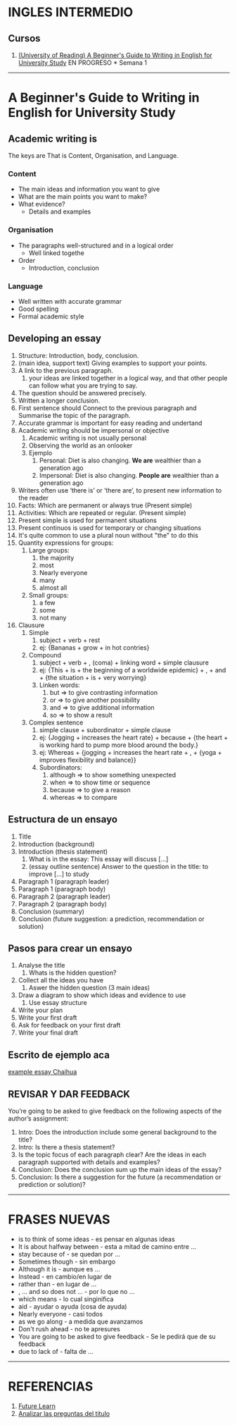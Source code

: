 # INGLES INTERMEDIO

## Cursos

1. [(University of Reading) A Beginner's Guide to Writing in English for University Study](https://www.futurelearn.com/courses/english*for*study) EN PROGRESO * Semana 1

***
# A Beginner's Guide to Writing in English for University Study

## Academic writing is

The keys are That is Content, Organisation, and Language.

### Content

* The main ideas and information you want to give
* What are the main points you want to make?
* What evidence?
  * Details and examples

### Organisation

* The paragraphs well-structured and in a logical order
  * Well linked togethe
* Order
  * Introduction, conclusion

### Language

* Well written with accurate grammar
* Good spelling
* Formal academic style

## Developing an essay

1. Structure: Introduction, body, conclusion.
2. (main idea, support text) Giving examples to support your points.
3. A link to the previous paragraph.
   1. your ideas are linked together in a logical way, and that other people can follow what you are trying to say.
4. The question should be answered precisely.
5. Written a longer conclusion.
6. First sentence should Connect to the previous paragraph and Summarise the topic of the paragraph.
7. Accurate grammar is important for easy reading and undertand
8. Academic writing should be impersonal or objective
   1. Academic writing is not usually personal
   2. Observing the world as an onlooker
   3. Ejemplo
      1. Personal: Diet is also changing. **We are** wealthier than a generation ago
      2. Impersonal: Diet is also changing. **People are** wealthier than a generation ago
9. Writers often use ‘there is’ or ‘there are’, to present new information to the reader
10. Facts: Which are permanent or always true (Present simple)
11. Activities: Which are repeated or regular. (Present simple)
12. Present simple is used for permanent situations
13. Present continuos is used for temporary or changing situations
14. It's quite common to use a plural noun without "the" to do this
15. Quantity expressions for groups:
    1. Large groups:
       1. the majority
       2. most
       3. Nearly everyone
       4. many
       5. almost all
    2. Small groups:
       1. a few
       2. some
       3. not many
16. Clausure
    1. Simple
       1. subject + verb + rest
       2. ej: {Bananas + grow + in hot contries}
    2. Compound
       1. subject + verb + , (coma) + linking word + simple clausure
       2. ej: {This + is + the beginning of a worldwide epidemic} + , + and + {the situation + is + very worrying}
       3. Linken words:
           1. but	=> to give contrasting information
           2. or => to give another possibility
           3. and	=> to give additional information
           4. so => to show a result
    3. Complex sentence
        1. simple clause + subordinator + simple clause
        2. ej: {Jogging + increases the heart rate} + because + {the heart + is working hard to pump more blood around the body.}
        3. ej: Whereas + {jogging + increases the heart rate + , + {yoga + improves flexibility and balance}}
        4. Subordinators:
           1. although =>	to show something unexpected
           2. when =>	to show time or sequence
           3. because =>	to give a reason
           4. whereas =>	to compare

## Estructura de un ensayo

1. Title
2. Introduction (background)
3. Introduction (thesis statement)
   1. What is in the essay: This essay will discuss […]
   2. (essay outline sentence) Answer to the question in the title: to improve […] to study
4. Paragraph 1 (paragraph leader)
5. Paragraph 1 (paragraph body)
6. Paragraph 2 (paragraph leader)
7. Paragraph 2 (paragraph body)
8. Conclusion (summary)
9. Conclusion (future suggestion: a prediction, recommendation or solution)

## Pasos para crear un ensayo

1. Analyse the title
   1. Whats is the hidden question?
2. Collect all the ideas you have
   1. Aswer the hidden question (3 main ideas)
3. Draw a diagram to show which ideas and evidence to use
   1. Use essay structure
4. Write your plan
5. Write your first draft
6. Ask for feedback on your first draft
7. Write your final draft

## Escrito de ejemplo aca

[example essay Chaihua](ejemplo-Chaohua.md)

## REVISAR Y DAR FEEDBACK

You’re going to be asked to give feedback on the following aspects of the author’s assignment:

1. Intro: Does the introduction include some general background to the title?
2. Intro: Is there a thesis statement?
3. Is the topic focus of each paragraph clear? Are the ideas in each paragraph supported with details and examples?
4. Conclusion: Does the conclusion sum up the main ideas of the essay?
5. Conclusion: Is there a suggestion for the future (a recommendation or prediction or solution)?



***

# FRASES NUEVAS

* is to think of some ideas - es pensar en algunas ideas
* It is about halfway between - esta a mitad de camino entre ...
* stay because of - se quedan por ...
* Sometimes though - sin embargo
* Although it is - aunque es ...
* Instead - en cambio/en lugar de
* rather than - en lugar de ...
* , ... and so does not ... - por lo que no ...
* which means - lo cual singinifica
* aid - ayudar o ayuda (cosa de ayuda)
* Nearly everyone  - casi todos
* as we go along - a medida que avanzamos
* Don't rush ahead - no te apresures
* You are going to be asked to give feedback - Se le pedirá que de su feedback
* due to lack of - falta de ...


***
# REFERENCIAS

1. [Future Learn](https://www.futurelearn.com/)
2. [Analizar las preguntas del titulo](https://www.oxbridgeessays.com/blog/analyse-explain-evaluate-answer-essay-question-words/)
